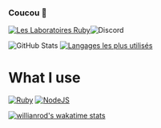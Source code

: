 ### Coucou 👋

[![Les Laboratoires Ruby](https://invidget.switchblade.xyz/4P7XcmbDnt)](https://discord.gg/4P7XcmbDnt)![Discord](https://discord.c99.nl/widget/theme-1/709815588016357429.png)

![GitHub Stats](https://github-readme-stats.vercel.app/api?username=Senchuu&show_icons=true&theme=tokyonight) [![Langages les plus utilisés](https://github-readme-stats.vercel.app/api/top-langs/?username=Senchuu&theme=tokyonight)](https://github.com/anuraghazra/github-readme-stats)

# What I use 
[![Ruby](https://img.shields.io/badge/ruby-%23CC342D.svg?&style=for-the-badge&logo=ruby&logoColor=white)](https://www.ruby-lang.org/fr/) [![NodeJS](https://img.shields.io/badge/node.js-%2343853D.svg?&style=for-the-badge&logo=node.js&logoColor=white)](https://nodejs.org)


[![willianrod's wakatime stats](https://github-readme-stats.vercel.app/api/wakatime?username=Senchu&theme=tokyonight)](https://github.com/anuraghazra/github-readme-stats)
